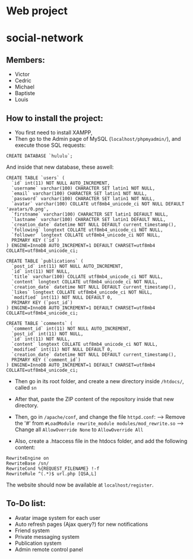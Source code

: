 # Web project
# social-network

## Members:
* Victor
* Cedric
* Michael
* Baptiste
* Louis

## How to install the project:

* You first need to install XAMPP, 
* Then go to the Admin page of MySQL (`localhost/phpmyadmin/`), and execute those SQL requests:
```
CREATE DATABASE `hululu`;
```
And inside that new database, these aswell:
```
CREATE TABLE `users` (
  `id` int(11) NOT NULL AUTO_INCREMENT,
  `username` varchar(100) CHARACTER SET latin1 NOT NULL,
  `email` varchar(100) CHARACTER SET latin1 NOT NULL,
  `password` varchar(100) CHARACTER SET latin1 NOT NULL,
  `avatar` varchar(100) COLLATE utf8mb4_unicode_ci NOT NULL DEFAULT 'avatars/0.png',
  `firstname` varchar(100) CHARACTER SET latin1 DEFAULT NULL,
  `lastname` varchar(100) CHARACTER SET latin1 DEFAULT NULL,
  `creation_date` datetime NOT NULL DEFAULT current_timestamp(),
  `following` longtext COLLATE utf8mb4_unicode_ci NOT NULL,
  `follower` longtext COLLATE utf8mb4_unicode_ci NOT NULL,
  PRIMARY KEY (`id`)
) ENGINE=InnoDB AUTO_INCREMENT=1 DEFAULT CHARSET=utf8mb4 COLLATE=utf8mb4_unicode_ci;

CREATE TABLE `publications` (
  `post_id` int(11) NOT NULL AUTO_INCREMENT,
  `id` int(11) NOT NULL,
  `title` varchar(100) COLLATE utf8mb4_unicode_ci NOT NULL,
  `content` longtext COLLATE utf8mb4_unicode_ci NOT NULL,
  `creation_date` datetime NOT NULL DEFAULT current_timestamp(),
  `likes` longtext COLLATE utf8mb4_unicode_ci NOT NULL,
  `modified` int(11) NOT NULL DEFAULT 0,
  PRIMARY KEY (`post_id`)
) ENGINE=InnoDB AUTO_INCREMENT=1 DEFAULT CHARSET=utf8mb4 COLLATE=utf8mb4_unicode_ci;

CREATE TABLE `comments` (
  `comment_id` int(11) NOT NULL AUTO_INCREMENT,
  `post_id` int(11) NOT NULL,
  `id` int(11) NOT NULL,
  `content` longtext COLLATE utf8mb4_unicode_ci NOT NULL,
  `modified` int(11) NOT NULL DEFAULT 0,
  `creation_date` datetime NOT NULL DEFAULT current_timestamp(),
  PRIMARY KEY (`comment_id`)
) ENGINE=InnoDB AUTO_INCREMENT=1 DEFAULT CHARSET=utf8mb4 COLLATE=utf8mb4_unicode_ci;
```

* Then go in its root folder, and create a new directory inside `/htdocs/`, called `sn`
* After that, paste the ZIP content of the repository inside that new directory.

* Then, go in `/apache/conf`, and change the file `httpd.conf`:
--> Remove the '#' from `#LoadModule rewrite_module modules/mod_rewrite.so`
--> Change all `AllowOverride None` to `AllowOverride All`

* Also, create a .htaccess file in the htdocs folder, and add the following content:
```
RewriteEngine on
RewriteBase /sn/
RewriteCond %{REQUEST_FILENAME} !-f
RewriteRule ^(.*)$ url.php [QSA,L]
```

The website should now be available at `localhost/register`.

## To-Do list:
* Avatar image system for each user
* Auto refresh pages (Ajax query?) for new notifications
* Friend system
* Private messaging system
* Publication system
* Admin remote control panel
